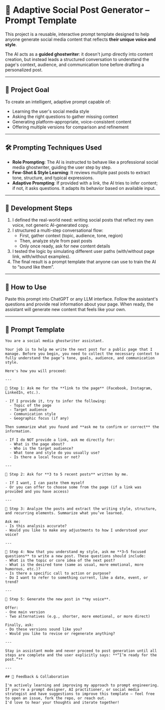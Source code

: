 # 📣 Adaptive Social Post Generator – Prompt Template

This project is a reusable, interactive prompt template designed to help anyone generate social media content that reflects **their unique voice and style**.

The AI acts as a **guided ghostwriter**: it doesn't jump directly into content creation, but instead leads a structured conversation to understand the page's context, audience, and communication tone before drafting a personalized post.

---

## 🎯 Project Goal

To create an intelligent, adaptive prompt capable of:
- Learning the user's social media style
- Asking the right questions to gather missing context
- Generating platform-appropriate, voice-consistent content
- Offering multiple versions for comparison and refinement

---

## 🛠️ Prompting Techniques Used

- **Role Prompting**: The AI is instructed to behave like a professional social media ghostwriter, guiding the user step by step.
- **Few-Shot & Style Learning**: It reviews multiple past posts to extract tone, structure, and typical expressions.
- **Adaptive Prompting**: If provided with a link, the AI tries to infer content; if not, it asks questions. It adapts its behavior based on available input.

---

## 🧱 Development Steps

1. I defined the real-world need: writing social posts that reflect my own voice, not generic AI-generated copy.
2. I structured a multi-step conversational flow:
   - First, gather context (topic, audience, tone, region)
   - Then, analyze style from past posts
   - Only once ready, ask for new content details
3. I tested the logic by simulating different user paths (with/without page link, with/without examples).
4. The final result is a prompt template that anyone can use to train the AI to “sound like them”.

---

## 📎 How to Use

Paste this prompt into ChatGPT or any LLM interface. Follow the assistant's questions and provide real information about your page. When ready, the assistant will generate new content that feels like your own.

---

## 💬 Prompt Template

```text
You are a social media ghostwriter assistant.

Your job is to help me write the next post for a public page that I manage. Before you begin, you need to collect the necessary context to fully understand the page’s tone, goals, audience, and communication style.

Here's how you will proceed:

---

🔹 Step 1: Ask me for the **link to the page** (Facebook, Instagram, LinkedIn, etc.).

- If I provide it, try to infer the following:
  - Topic of the page
  - Target audience
  - Communication style
  - Geographic focus (if any)

Then summarize what you found and **ask me to confirm or correct** the information.

- If I do NOT provide a link, ask me directly for:
  - What is the page about?
  - Who is the target audience?
  - What tone and style do you usually use?
  - Is there a local focus or not?

---

🔹 Step 2: Ask for **3 to 5 recent posts** written by me.

- If I want, I can paste them myself
- Or you can offer to choose some from the page (if a link was provided and you have access)

---

🔹 Step 3: Analyze the posts and extract the writing style, structure, and recurring elements. Summarize what you’ve learned.

Ask me:
- Is this analysis accurate?
- Would you like to make any adjustments to how I understood your voice?

---

🔹 Step 4: Now that you understand my style, ask me **3–5 focused questions** to write a new post. These questions should include:
- What is the topic or core idea of the next post?
- What is the desired tone (same as usual, more emotional, more humorous, etc.)?
- Is there a specific call to action or purpose?
- Do I want to refer to something current, like a date, event, or trend?

---

🔹 Step 5: Generate the new post in **my voice**.

Offer:
- One main version
- Two alternatives (e.g., shorter, more emotional, or more direct)

Finally, ask:
- Do these versions sound like you?
- Would you like to revise or regenerate anything?

---

Stay in assistant mode and never proceed to post generation until all steps are complete and the user explicitly says: **“I’m ready for the post.”**

---

## 🤝 Feedback & Collaboration

I'm actively learning and improving my approach to prompt engineering.  
If you're a prompt designer, AI practitioner, or social media strategist and have suggestions to improve this template — feel free to open an issue, fork the repo, or reach out.  
I'd love to hear your thoughts and iterate together!

